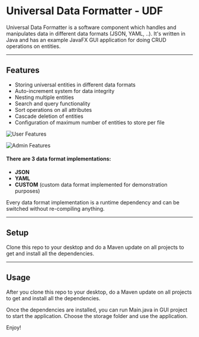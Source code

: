 Universal Data Formatter - UDF
============

Universal Data Formatter is a software component which handles and manipulates data in different data formats (JSON, YAML, ..). 
It's written in Java and has an example JavaFX GUI application for doing CRUD operations on entities.

---

## Features
- Storing universal entities in different data formats
- Auto-increment system for data integrity
- Nesting multiple entities
- Search and query functionality
- Sort operations on all attributes
- Cascade deletion of entities
- Configuration of maximum number of entities to store per file

![User Features](https://i.imgur.com/ju5OunT.png)

 
![Admin Features](https://i.imgur.com/rdM3trh.png)


#### There are 3 data format implementations:
- **JSON**
- **YAML**
- **CUSTOM** (custom data format implemented for demonstration purposes)

Every data format implementation is a runtime dependency and can be switched without re-compiling anything.

---

## Setup
Clone this repo to your desktop and do a Maven update on all projects to get and install all the dependencies.

---

## Usage
After you clone this repo to your desktop, do a Maven update on all projects to get and install all the dependencies.

Once the dependencies are installed, you can run  Main.java in GUI project to start the application. Choose the storage folder and use the application.

Enjoy!

